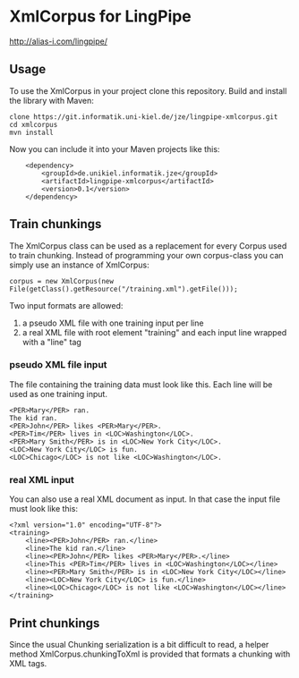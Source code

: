 # XmlCorpus for LingPipe

http://alias-i.com/lingpipe/

## Usage
To use the XmlCorpus in your project clone this repository. Build and install the library with Maven:

	clone https://git.informatik.uni-kiel.de/jze/lingpipe-xmlcorpus.git
	cd xmlcorpus
	mvn install

Now you can include it into your Maven projects like this:

        <dependency>
            <groupId>de.unikiel.informatik.jze</groupId>
            <artifactId>lingpipe-xmlcorpus</artifactId>
            <version>0.1</version>
        </dependency>

## Train chunkings
The XmlCorpus class can be used as a replacement for every Corpus used to train chunking. Instead of programming your own corpus-class you can simply use an instance of XmlCorpus:

	corpus = new XmlCorpus(new File(getClass().getResource("/training.xml").getFile()));

Two input formats are allowed:

1. a pseudo XML file with one training input per line
2. a real XML file with root element "training" and each input line wrapped with a "line" tag

### pseudo XML file input
The file containing the training data must look like this. Each line will be used as one training input.

	<PER>Mary</PER> ran.
	The kid ran.
	<PER>John</PER> likes <PER>Mary</PER>.
	<PER>Tim</PER> lives in <LOC>Washington</LOC>.
	<PER>Mary Smith</PER> is in <LOC>New York City</LOC>.
	<LOC>New York City</LOC> is fun.
	<LOC>Chicago</LOC> is not like <LOC>Washington</LOC>.

### real XML input 
You can also use a real XML document as input. In that case the input file must look like this:

	<?xml version="1.0" encoding="UTF-8"?>
	<training>
	    <line><PER>John</PER> ran.</line>
	    <line>The kid ran.</line>
	    <line><PER>John</PER> likes <PER>Mary</PER>.</line>
	    <line>This <PER>Tim</PER> lives in <LOC>Washington</LOC></line>
	    <line><PER>Mary Smith</PER> is in <LOC>New York City</LOC></line>
	    <line><LOC>New York City</LOC> is fun.</line>
	    <line><LOC>Chicago</LOC> is not like <LOC>Washington</LOC></line>
	</training>

## Print chunkings
Since the usual Chunking serialization is a bit difficult to read, a helper method XmlCorpus.chunkingToXml is provided that formats a chunking with XML tags.